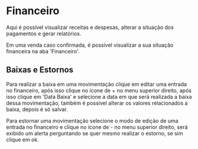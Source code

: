 # Financeiro

Aqui é possível visualizar receitas e despesas, alterar a situação dos pagamentos e gerar relatórios.

Em uma venda caso confirmada, é possível visualizar a sua situação financeira na aba 'Financeiro'.

## Baixas e Estornos

Para realizar a baixa em uma movimentação clique em editar uma entrada no financeiro, após isso clique no ícone de + no menu superior direito, após isso clique em 'Data Baixa' e selecione a data em que será realizada a baixa dessa movimentação, também é possível alterar os valores relacionados a baixa, depois é só salvar.

Para estornar uma movimentação selecione o modo de edição de uma entrada no financeiro e clique no ícone de - no menu superior direito, será exibido um alerta perguntando se quer mesmo realizar o estorno, se sim clique em ok.
